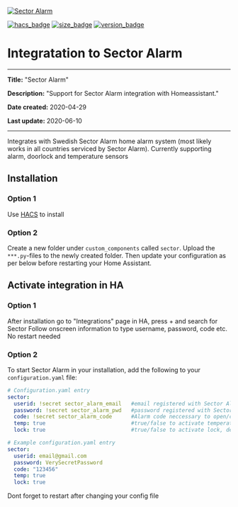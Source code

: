 [![Sector Alarm](https://github.com/gjohansson-ST/sector/blob/master/logos/logo.png)](https://www.sectoralarm.se/)

[![hacs_badge](https://img.shields.io/badge/HACS-Default-orange.svg?style=for-the-badge&cacheSeconds=3600)](https://github.com/custom-components/hacs)
[![size_badge](https://img.shields.io/github/repo-size/gjohansson-ST/sector?style=for-the-badge&cacheSeconds=3600)](https://github.com/gjohansson-ST/sector)
[![version_badge](https://img.shields.io/github/v/release/gjohansson-ST/sector?label=Latest%20release&style=for-the-badge&cacheSeconds=3600)](https://github.com/gjohansson-ST/sector)


# Integratation to Sector Alarm
---
**Title:** "Sector Alarm"

**Description:** "Support for Sector Alarm integration with Homeassistant."

**Date created:** 2020-04-29

**Last update:** 2020-06-10

---

Integrates with Swedish Sector Alarm home alarm system (most likely works in all countries serviced by Sector Alarm).
Currently supporting alarm, doorlock and temperature sensors

## Installation

### Option 1

Use [HACS](https://hacs.xyz/) to install

### Option 2

Create a new folder under `custom_components` called `sector`. Upload the `***.py`-files to the newly created folder. Then update your configuration as per below before restarting your Home Assistant.

## Activate integration in HA

### Option 1

After installation go to "Integrations" page in HA, press + and search for Sector
Follow onscreen information to type username, password, code etc.
No restart needed

### Option 2

To start Sector Alarm in your installation, add the following to your `configuration.yaml` file:

```yaml
# Configuration.yaml entry
sector:
  userid: !secret sector_alarm_email   #email registered with Sector Alarm
  password: !secret sector_alarm_pwd   #password registered with Sector Alarm
  code: !secret sector_alarm_code      #Alarm code neccessary to open/close lock and arm/disarm alarmpanel
  temp: true                           #true/false to activate temperature sensors, default is true (if exist in SA system)
  lock: true                           #true/false to activate lock, default is true (if exist in SA system)
```

```yaml
# Example configuration.yaml entry
sector:
  userid: email@gmail.com
  password: VerySecretPassword
  code: "123456"
  temp: true
  lock: true
```
Dont forget to restart after changing your config file
